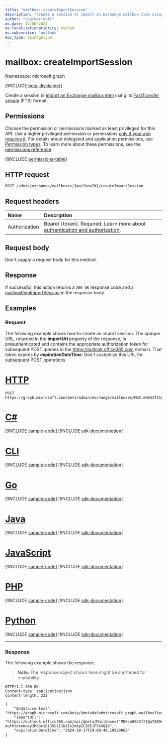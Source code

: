 ```yaml
---
title: "mailbox: createImportSession"
description: "Create a session to import an Exchange mailbox item using its FastTransfer stream (FTS) format."
author: "cparker-msft"
ms.date: 12/06/2024
ms.localizationpriority: medium
ms.subservice: "outlook"
doc_type: apiPageType
---
```


# mailbox: createImportSession

Namespace: microsoft.graph

[!INCLUDE [beta-disclaimer](../../includes/beta-disclaimer.md)]

Create a session to [import an Exchange mailbox item](/graph/import-exchange-mailbox-item) using its [FastTransfer stream](/openspecs/exchange_server_protocols/ms-oxcfxics/a2648823-0a98-43ee-98e8-590e4f7bcbbe) (FTS) format.

## Permissions

Choose the permission or permissions marked as least privileged for this API. Use a higher privileged permission or permissions [only if your app requires it](/graph/permissions-overview#best-practices-for-using-microsoft-graph-permissions). For details about delegated and application permissions, see [Permission types](/graph/permissions-overview#permission-types). To learn more about these permissions, see the [permissions reference](/graph/permissions-reference).

<!-- { "blockType": "permissions", "name": "mailbox_createimportsession" } -->
[!INCLUDE [permissions-table](../includes/permissions/mailbox-createimportsession-permissions.md)]

## HTTP request

<!-- {
  "blockType": "ignored"
}
-->
``` http
POST /admin/exchange/mailboxes/{mailboxId}/createImportSession
```

## Request headers

|Name|Description|
|:---|:---|
|Authorization|Bearer {token}. Required. Learn more about [authentication and authorization](/graph/auth/auth-concepts).|

## Request body

Don't supply a request body for this method.

## Response

If successful, this action returns a `200 OK` response code and a [mailboxItemImportSession](../resources/mailboxitemimportsession.md) in the response body.

## Examples

### Request

The following example shows how to create an import session. The opaque URL, returned in the **importUrl** property of the response, is preauthenticated and contains the appropriate authorization token for subsequent POST queries in the https://outlook.office365.com domain. That token expires by **expirationDateTime**. Don't customize this URL for subsequent POST operations.

# [HTTP](#tab/http)
<!-- {
  "blockType": "request",
  "name": "mailboxthis.createimportsession",
  "sampleKeys": ["MBX:e0643f21@a7809c93"]
}
-->
``` http
POST https://graph.microsoft.com/beta/admin/exchange/mailboxes/MBX:e0643f21@a7809c93/createImportSession
```

# [C#](#tab/csharp)
[!INCLUDE [sample-code](../includes/snippets/csharp/mailboxthiscreateimportsession-csharp-snippets.md)]
[!INCLUDE [sdk-documentation](../includes/snippets/snippets-sdk-documentation-link.md)]

# [CLI](#tab/cli)
[!INCLUDE [sample-code](../includes/snippets/cli/mailboxthiscreateimportsession-cli-snippets.md)]
[!INCLUDE [sdk-documentation](../includes/snippets/snippets-sdk-documentation-link.md)]

# [Go](#tab/go)
[!INCLUDE [sample-code](../includes/snippets/go/mailboxthiscreateimportsession-go-snippets.md)]
[!INCLUDE [sdk-documentation](../includes/snippets/snippets-sdk-documentation-link.md)]

# [Java](#tab/java)
[!INCLUDE [sample-code](../includes/snippets/java/mailboxthiscreateimportsession-java-snippets.md)]
[!INCLUDE [sdk-documentation](../includes/snippets/snippets-sdk-documentation-link.md)]

# [JavaScript](#tab/javascript)
[!INCLUDE [sample-code](../includes/snippets/javascript/mailboxthiscreateimportsession-javascript-snippets.md)]
[!INCLUDE [sdk-documentation](../includes/snippets/snippets-sdk-documentation-link.md)]

# [PHP](#tab/php)
[!INCLUDE [sample-code](../includes/snippets/php/mailboxthiscreateimportsession-php-snippets.md)]
[!INCLUDE [sdk-documentation](../includes/snippets/snippets-sdk-documentation-link.md)]

# [Python](#tab/python)
[!INCLUDE [sample-code](../includes/snippets/python/mailboxthiscreateimportsession-python-snippets.md)]
[!INCLUDE [sdk-documentation](../includes/snippets/snippets-sdk-documentation-link.md)]

---

### Response

The following example shows the response.
>**Note:** The response object shown here might be shortened for readability.
<!-- {
  "blockType": "response",
  "truncated": true,
  "@odata.type": "microsoft.graph.mailboxItemImportSession"
}
-->
``` http
HTTP/1.1 200 OK
Content-type: application/json
Content-length: 232

{
    "@odata.context": "https://graph.microsoft.com/beta/$metadata#microsoft.graph.mailboxItemImportSession",
    "importUrl": "https://outlook.office365.com/api/gbeta/Mailboxes('MBX:e0643f21@a7809c93')/importItem?authtoken=eyJhbGciOiJSUzI1NiIsImtpZCI6IjFTeXQ1b",
    "expirationDateTime": "2024-10-17T19:00:48.1052906Z"
}
```
